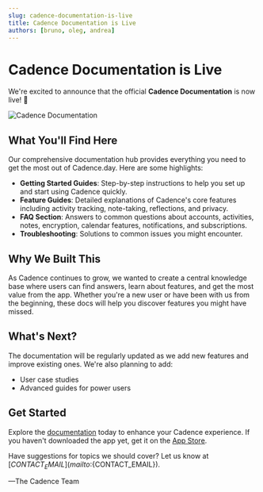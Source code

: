 ```yaml
---
slug: cadence-documentation-is-live
title: Cadence Documentation is Live
authors: [bruno, oleg, andrea]
---
```


# Cadence Documentation is Live

We're excited to announce that the official **Cadence Documentation** is now live! 🎉

<!-- truncate -->

![Cadence Documentation](${CADENCE_DOCS_BASE_URL}img/cadence-social-card.png)

## What You'll Find Here

Our comprehensive documentation hub provides everything you need to get the most out of Cadence.day. Here are some highlights:

- **Getting Started Guides**: Step-by-step instructions to help you set up and start using Cadence quickly.
- **Feature Guides**: Detailed explanations of Cadence's core features including activity tracking, note-taking, reflections, and privacy.
- **FAQ Section**: Answers to common questions about accounts, activities, notes, encryption, calendar features, notifications, and subscriptions.
- **Troubleshooting**: Solutions to common issues you might encounter.

## Why We Built This

As Cadence continues to grow, we wanted to create a central knowledge base where users can find answers, learn about features, and get the most value from the app. Whether you're a new user or have been with us from the beginning, these docs will help you discover features you might have missed.

## What's Next?

The documentation will be regularly updated as we add new features and improve existing ones. We're also planning to add:

- User case studies
- Advanced guides for power users

## Get Started

Explore the [documentation](/docs/intro) today to enhance your Cadence experience. If you haven't downloaded the app yet, get it on the [App Store](https://apps.apple.com/app/cadence-day/id6745115112).

Have suggestions for topics we should cover? Let us know at [${CONTACT_EMAIL}](mailto:${CONTACT_EMAIL}).

—The Cadence Team

